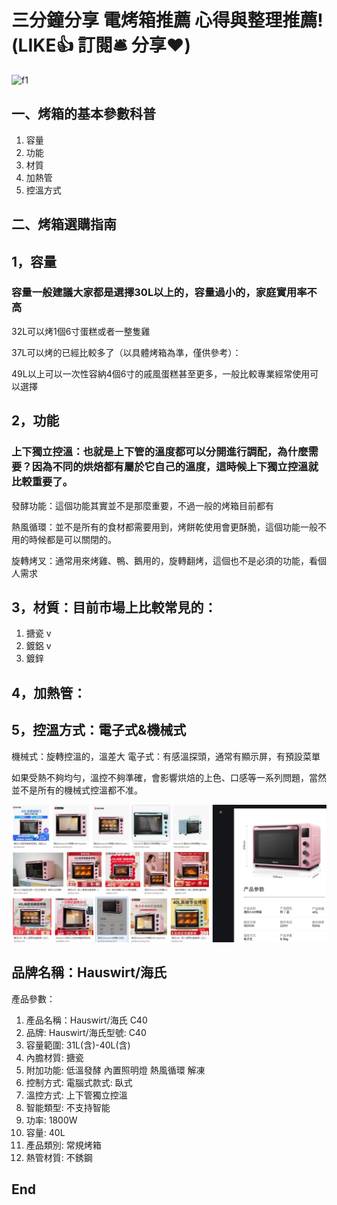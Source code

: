 # 三分鐘分享 電烤箱推薦 心得與整理推薦! (LIKE👍 訂閱🛎 分享❤️)

![f1](https://github.com/HCH1/blog/blob/master/fig/oven1a.JPG)

## 一、烤箱的基本參數科普
1. 容量
2. 功能
3. 材質
4. 加熱管
5. 控溫方式

## 二、烤箱選購指南

## 1，容量

### 容量一般建議大家都是選擇30L以上的，容量過小的，家庭實用率不高

32L可以烤1個6寸蛋糕或者一整隻雞

37L可以烤的已經比較多了（以具體烤箱為準，僅供參考）：

49L以上可以一次性容納4個6寸的戚風蛋糕甚至更多，一般比較專業經常使用可以選擇

## 2，功能

### 上下獨立控溫：也就是上下管的溫度都可以分開進行調配，為什麼需要？因為不同的烘焙都有屬於它自己的溫度，這時候上下獨立控溫就比較重要了。

發酵功能：這個功能其實並不是那麼重要，不過一般的烤箱目前都有

熱風循環：並不是所有的食材都需要用到，烤餅乾使用會更酥脆，這個功能一般不用的時候都是可以關閉的。

旋轉烤叉：通常用來烤雞、鴨、鵝用的，旋轉翻烤，這個也不是必須的功能，看個人需求

## 3，材質：目前市場上比較常見的：
1. 搪瓷 v
2. 鍍鋁 v
3. 鍍鋅

## 4，加熱管：

## 5，控溫方式：電子式&機械式

機械式：旋轉控溫的，溫差大 電子式：有感溫探頭，通常有顯示屏，有預設菜單

如果受熱不夠均勻，溫控不夠準確，會影響烘焙的上色、口感等一系列問題，當然並不是所有的機械式控溫都不准。


![f1](https://github.com/HCH1/blog/blob/master/fig/oven1b.JPG)

## 品牌名稱：Hauswirt/海氏
產品參數：
1. 產品名稱：Hauswirt/海氏 C40
2. 品牌: Hauswirt/海氏型號: C40
3. 容量範圍: 31L(含)-40L(含)
4. 內膽材質: 搪瓷
5. 附加功能: 低溫發酵 內置照明燈 熱風循環 解凍
6. 控制方式: 電腦式款式: 臥式
7. 溫控方式: 上下管獨立控溫
8. 智能類型: 不支持智能
9. 功率: 1800W
10. 容量: 40L
11. 產品類別: 常規烤箱
12. 熱管材質: 不銹鋼

## End
